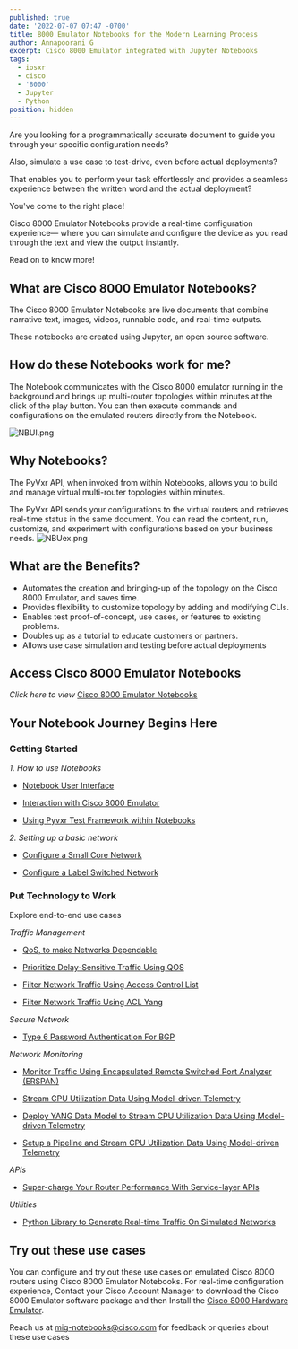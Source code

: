 ```yaml
---
published: true
date: '2022-07-07 07:47 -0700'
title: 8000 Emulator Notebooks for the Modern Learning Process
author: Annapoorani G
excerpt: Cisco 8000 Emulator integrated with Jupyter Notebooks
tags:
  - iosxr
  - cisco
  - '8000'
  - Jupyter
  - Python
position: hidden
---
```

Are you looking for a programmatically accurate document to guide you through your specific configuration needs?
 
Also, simulate a use case to test-drive, even before actual deployments? 
 
That enables you to perform your task effortlessly and provides a seamless experience between the written word and the actual deployment? 
 
You've come to the right place!

Cisco 8000 Emulator Notebooks provide a real-time configuration experience— where you can simulate and configure the device as you read through the text and view the output instantly.

 
Read on to know more!

## What are Cisco 8000 Emulator Notebooks?
The Cisco 8000 Emulator Notebooks are live documents that combine narrative text, images, videos, runnable code, and real-time outputs. 
 
These notebooks are created using Jupyter, an open source software.

## How do these Notebooks work for me?
The Notebook communicates with the Cisco 8000 emulator running in the background and brings up multi-router topologies within minutes at the click of the play button. You can then execute commands and configurations on the emulated routers directly from the Notebook. 

![NBUI.png]({{site.baseurl}}/images/NBUI.png)

## Why Notebooks?
The PyVxr API, when invoked from within Notebooks, allows you to build and manage virtual multi-router topologies within minutes.
 
The PyVxr API sends your configurations to the virtual routers and retrieves real-time status in the same document. You can read the content, run, customize, and experiment with configurations based on your business needs.
![NBUex.png]({{site.baseurl}}/images/NBUex.png)

## What are the Benefits?
* Automates the creation and bringing-up of the topology on the Cisco 8000 Emulator, and saves time.
* Provides flexibility to customize topology by adding and modifying CLIs.
* Enables test proof-of-concept, use cases, or features to existing problems.
* Doubles up as a tutorial to educate customers or partners.
* Allows use case simulation and testing before actual deployments

## Access Cisco 8000 Emulator Notebooks
*Click here to view* [Cisco 8000 Emulator Notebooks](https://github.com/ios-xr/network-notebooks)

## Your Notebook Journey Begins Here
### Getting Started
_1. How to use Notebooks_

* [Notebook User Interface](https://github.com/ios-xr/network-notebooks/blob/main/Getting-Started/How-to-use-Notebooks/Using_Notebooks.ipynb)

* [Interaction with Cisco 8000 Emulator](https://github.com/ios-xr/network-notebooks/blob/main/Getting-Started/How-to-use-Notebooks/Notebook-magic.ipynb) 

* [Using Pyvxr Test Framework within Notebooks](https://github.com/ios-xr/network-notebooks/blob/main/Getting-Started/How-to-use-Notebooks/Test-framework.ipynb)


_2. Setting up a basic network_

* [Configure a Small Core Network](https://github.com/ios-xr/network-notebooks/blob/main/Getting-Started/Setting-Up-Basic-Network/Small-Core/SmallCore.ipynb)

* [Configure a Label Switched Network](https://github.com/ios-xr/network-notebooks/blob/main/Getting-Started/Setting-Up-Basic-Network/Ospf-Mpls/ospf-mpls.ipynb)
### Put Technology to Work
Explore end-to-end use cases

_Traffic Management_

* [QoS, to make Networks Dependable](https://github.com/ios-xr/network-notebooks/blob/main/Put-Technology-to-Work/QoS/QoS-policies.ipynb)

* [Prioritize Delay-Sensitive Traffic Using QOS](https://github.com/ios-xr/network-notebooks/blob/main/Put-Technology-to-Work/QoS/QoS-high-priority-flows.ipynb)

* [Filter Network Traffic Using Access Control List ](https://github.com/ios-xr/network-notebooks/blob/main/Put-Technology-to-Work/ACL/Access-Control-List.ipynb)

* [Filter Network Traffic Using ACL Yang ](https://github.com/ios-xr/network-notebooks/blob/main/Put-Technology-to-Work/ACL/ACLyang.ipynb)

_Secure Network_

* [Type 6 Password Authentication For BGP](https://github.com/ios-xr/network-notebooks/blob/main/Put-Technology-to-Work/BGP-Type6-Password-Encryption/Type6-BGP-4-Routers.ipynb)

_Network Monitoring_

* [Monitor Traffic Using Encapsulated Remote Switched Port Analyzer (ERSPAN)](https://github.com/ios-xr/network-notebooks/blob/main/Put-Technology-to-Work/ERSPAN/erspan.ipynb)

* [Stream CPU Utilization Data Using Model-driven Telemetry](https://github.com/ios-xr/network-notebooks/blob/main/Put-Technology-to-Work/Telemetry/TelemetryDialOutCLI.ipynb)

* [Deploy YANG Data Model to Stream CPU Utilization Data Using Model-driven Telemetry](https://github.com/ios-xr/network-notebooks/blob/main/Put-Technology-to-Work/Telemetry/TelemetryDialOutYang.ipynb)

* [Setup a Pipeline and Stream CPU Utilization Data Using Model-driven Telemetry](https://github.com/ios-xr/network-notebooks/blob/main/Put-Technology-to-Work/Telemetry/TelemetryDialOutGPB-Yang.ipynb)

_APIs_

* [Super-charge Your Router Performance With Service-layer APIs](https://github.com/ios-xr/network-notebooks/blob/main/Put-Technology-to-Work/ServiceLayer/ServiceLayerAPI.ipynb) 

_Utilities_

* [Python Library to Generate Real-time Traffic On Simulated Networks](https://github.com/ios-xr/network-notebooks/blob/main/Put-Technology-to-Work/trafficUtils/README.md) 

## Try out these use cases
You can configure and try out these use cases on emulated Cisco 8000 routers using Cisco 8000 Emulator Notebooks. 
For real-time configuration experience, Contact your Cisco Account Manager to download the Cisco 8000 Emulator software package and then Install the [Cisco 8000 Hardware Emulator](https://www.cisco.com/c/en/us/td/docs/iosxr/cisco8000-emulator/cisco8000-hardware-emulator-installation-guide.html).

Reach us at [mig-notebooks@cisco.com]() for feedback or queries about these use cases
